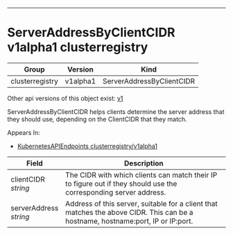 

-----------
# ServerAddressByClientCIDR v1alpha1 clusterregistry



Group        | Version     | Kind
------------ | ---------- | -----------
clusterregistry | v1alpha1 | ServerAddressByClientCIDR




<aside class="notice">Other api versions of this object exist: <a href="#serveraddressbyclientcidr-v1-meta">v1</a> </aside>


ServerAddressByClientCIDR helps clients determine the server address that they should use, depending on the ClientCIDR that they match.

<aside class="notice">
Appears In:

<ul> 
<li><a href="#kubernetesapiendpoints-v1alpha1-clusterregistry">KubernetesAPIEndpoints clusterregistry/v1alpha1</a></li>
</ul> </aside>

Field        | Description
------------ | -----------
clientCIDR <br /> *string*    | The CIDR with which clients can match their IP to figure out if they should use the corresponding server address.
serverAddress <br /> *string*    | Address of this server, suitable for a client that matches the above CIDR. This can be a hostname, hostname:port, IP or IP:port.






